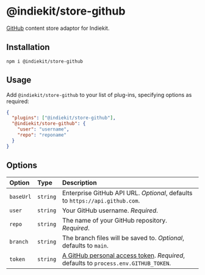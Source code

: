 # @indiekit/store-github

[GitHub](https://github.com) content store adaptor for Indiekit.

## Installation

`npm i @indiekit/store-github`

## Usage

Add `@indiekit/store-github` to your list of plug-ins, specifying options as required:

```json
{
  "plugins": ["@indiekit/store-github"],
  "@indiekit/store-github": {
    "user": "username",
    "repo": "reponame"
  }
}
```

## Options

| Option    | Type     | Description                                                                                |
| :-------- | :------- | :----------------------------------------------------------------------------------------- |
| `baseUrl` | `string` | Enterprise GitHub API URL. _Optional_, defaults to `https://api.github.com`.               |
| `user`    | `string` | Your GitHub username. _Required_.                                                          |
| `repo`    | `string` | The name of your GitHub repository. _Required_.                                            |
| `branch`  | `string` | The branch files will be saved to. _Optional_, defaults to `main`.                         |
| `token`   | `string` | [A GitHub personal access token][pat]. _Required_, defaults to `process.env.GITHUB_TOKEN`. |

[pat]: https://docs.github.com/en/authentication/keeping-your-account-and-data-secure/creating-a-personal-access-token
